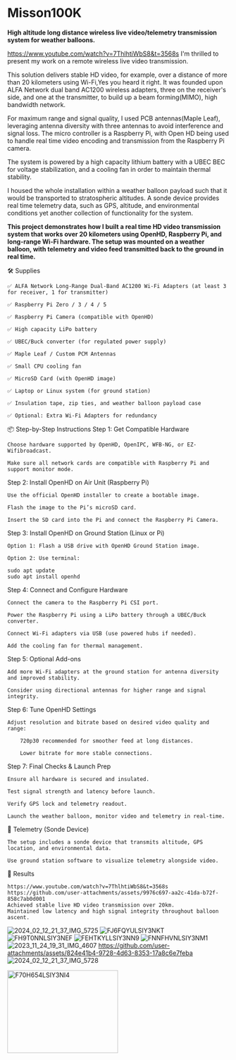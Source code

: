 # Misson100K
**High altitude long distance wireless live video/telemetry transmission system for weather balloons.**


https://www.youtube.com/watch?v=7ThlhtiWbS8&t=3568s
I'm thrilled to present my work on a remote wireless live video transmission.

This solution delivers stable HD video, for example, over a distance of more than 20 kilometers using Wi-Fi,Yes you heard it right. It was founded upon ALFA Network dual band AC1200 wireless adapters, three on the receiver's side, and one at the transmitter, to build up a beam forming(MIMO), high bandwidth network.

For maximum range and signal quality, I used PCB antennas(Maple Leaf), leveraging antenna diversity with three antennas to avoid interference and signal loss. The micro controller is a Raspberry Pi, with Open HD being used to handle real time video encoding and transmission from the Raspberry Pi camera.

The system is powered by a high capacity lithium battery with a UBEC BEC for voltage stabilization, and a cooling fan in order to maintain thermal stability.

I housed the whole installation within a weather balloon payload such that it would be transported to stratospheric altitudes. A sonde device provides real time telemetry data, such as GPS, altitude, and environmental conditions yet another collection of functionality for the system.


**This project demonstrates how I built a real time HD video transmission system that works over 20 kilometers using OpenHD, Raspberry Pi, and long-range Wi-Fi hardware. The setup was mounted on a weather balloon, with telemetry and video feed transmitted back to the ground in real time.**

🛠️ Supplies

    ✅ ALFA Network Long-Range Dual-Band AC1200 Wi-Fi Adapters (at least 3 for receiver, 1 for transmitter)

    ✅ Raspberry Pi Zero / 3 / 4 / 5

    ✅ Raspberry Pi Camera (compatible with OpenHD)

    ✅ High capacity LiPo battery

    ✅ UBEC/Buck converter (for regulated power supply)

    ✅ Maple Leaf / Custom PCM Antennas

    ✅ Small CPU cooling fan

    ✅ MicroSD Card (with OpenHD image)

    ✅ Laptop or Linux system (for ground station)

    ✅ Insulation tape, zip ties, and weather balloon payload case

    ✅ Optional: Extra Wi-Fi Adapters for redundancy

📦 Step-by-Step Instructions
Step 1: Get Compatible Hardware

    Choose hardware supported by OpenHD, OpenIPC, WFB-NG, or EZ-Wifibroadcast.

    Make sure all network cards are compatible with Raspberry Pi and support monitor mode.

Step 2: Install OpenHD on Air Unit (Raspberry Pi)

    Use the official OpenHD installer to create a bootable image.

    Flash the image to the Pi’s microSD card.

    Insert the SD card into the Pi and connect the Raspberry Pi Camera.

Step 3: Install OpenHD on Ground Station (Linux or Pi)

    Option 1: Flash a USB drive with OpenHD Ground Station image.

    Option 2: Use terminal:

    sudo apt update
    sudo apt install openhd

Step 4: Connect and Configure Hardware

    Connect the camera to the Raspberry Pi CSI port.

    Power the Raspberry Pi using a LiPo battery through a UBEC/Buck converter.

    Connect Wi-Fi adapters via USB (use powered hubs if needed).

    Add the cooling fan for thermal management.

Step 5: Optional Add-ons

    Add more Wi-Fi adapters at the ground station for antenna diversity and improved stability.

    Consider using directional antennas for higher range and signal integrity.

Step 6: Tune OpenHD Settings

    Adjust resolution and bitrate based on desired video quality and range:

        720p30 recommended for smoother feed at long distances.

        Lower bitrate for more stable connections.

Step 7: Final Checks & Launch Prep

    Ensure all hardware is secured and insulated.

    Test signal strength and latency before launch.

    Verify GPS lock and telemetry readout.

    Launch the weather balloon, monitor video and telemetry in real-time.

🎈 Telemetry (Sonde Device)

    The setup includes a sonde device that transmits altitude, GPS location, and environmental data.

    Use ground station software to visualize telemetry alongside video.

🧪 Results

    https://www.youtube.com/watch?v=7ThlhtiWbS8&t=3568s
    https://github.com/user-attachments/assets/9976c697-aa2c-41da-b72f-858c7ab0d001
    Achieved stable live HD video transmission over 20km.
    Maintained low latency and high signal integrity throughout balloon ascent.

    
![2024_02_12_21_37_IMG_5725](https://github.com/user-attachments/assets/9e3e1a9a-89db-49f0-affb-69bffae844f9)
![FJ6FQYULSIY3NKT](https://github.com/user-attachments/assets/489f5a8d-6a75-477e-a495-fd2a16b4858b)
![FH9T0NNLSIY3NEF](https://github.com/user-attachments/assets/9057671d-1ef5-4337-8275-3783666aaf58)
![FEHTKYLLSIY3NN9](https://github.com/user-attachments/assets/7db1d363-4fc1-4767-b440-25767b317d45)
![FNNFHVNLSIY3NM1](https://github.com/user-attachments/assets/d414f6e4-5316-48bf-8399-652067ddf682)![2023_11_24_19_31_IMG_4607](https://github.com/user-attachments/assets/59194b04-9f95-4b39-b641-6bf2936fe191)
https://github.com/user-attachments/assets/824e41b4-9728-4d63-8353-17a8c6e7feba
![2024_02_12_21_37_IMG_5728](https://github.com/user-attachments/assets/70a96741-a529-4433-acea-21f0b8a9a74d)

<img width="251" height="188" alt="F70H654LSIY3NI4" src="https://github.com/user-attachments/assets/77007ae1-658d-4f71-b5ed-7999b94f2140" />


